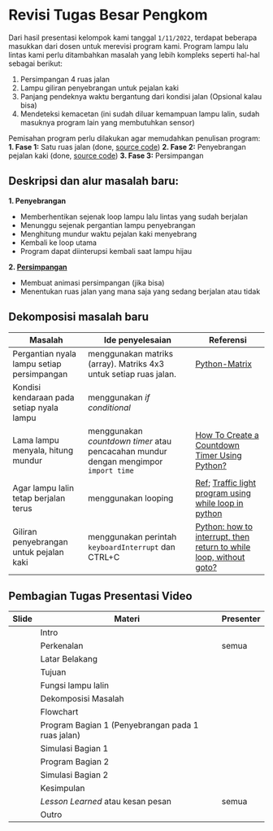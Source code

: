 # Revisi Tugas Besar Pengkom

Dari hasil presentasi kelompok kami tanggal `1/11/2022`, terdapat beberapa masukkan dari dosen untuk merevisi program kami. 
Program lampu lalu lintas kami perlu ditambahkan masalah yang lebih kompleks seperti hal-hal sebagai berikut:
1. Persimpangan 4 ruas jalan
2. Lampu giliran penyebrangan untuk pejalan kaki
3. Panjang pendeknya waktu bergantung dari kondisi jalan (Opsional kalau bisa)
4. Mendeteksi kemacetan (ini sudah diluar kemampuan lampu lalin, sudah masuknya program lain yang membutuhkan sensor)

Pemisahan program perlu dilakukan agar memudahkan penulisan program: 
**1. Fase 1:** Satu ruas jalan (done, [source code](https://github.com/dinagoethe/pengkom/blob/main/tb/program_jadi.md))
**2. Fase 2:** Penyebrangan pejalan kaki (done, [source code](https://github.com/dinagoethe/pengkom/blob/main/tb/revisi/programjadi_penyebrangan.md))
**3. Fase 3:** Persimpangan

## Deskripsi dan alur masalah baru:
**1. Penyebrangan** 
  - Memberhentikan sejenak loop lampu lalu lintas yang sudah berjalan
  - Menunggu sejenak pergantian lampu penyebrangan
  - Menghitung mundur waktu pejalan kaki menyebrang 
  - Kembali ke loop utama 
  - Program dapat diinterupsi kembali saat lampu hijau

**2. [Persimpangan](https://github.com/dinagoethe/pengkom/blob/main/tb/revisi/pseudo_persimpangan.md)**
  - Membuat animasi persimpangan (jika bisa)
  - Menentukan ruas jalan yang mana saja yang sedang berjalan atau tidak

## Dekomposisi masalah baru
| Masalah | Ide penyelesaian | Referensi |
| ------- | ---------------- | --------- |
| Pergantian nyala lampu setiap persimpangan | menggunakan matriks (array). Matriks 4x3 untuk setiap ruas jalan. |[Python-Matrix](https://www.tutorialspoint.com/python_data_structure/python_matrix.htm)
| Kondisi kendaraan pada setiap nyala lampu | menggunakan *if conditional* ||
| Lama lampu menyala, hitung mundur | menggunakan *countdown timer* atau pencacahan mundur dengan mengimpor `import time` | [How To Create a Countdown Timer Using Python?](https://www.geeksforgeeks.org/how-to-create-a-countdown-timer-using-python/) |
| Agar lampu lalin tetap berjalan terus | menggunakan looping | [Ref](https://github.com/dinagoethe/pengkom/blob/main/tb/source.md); [Traffic light program using while loop in python](https://stackoverflow.com/questions/48197670/traffic-light-program-using-while-loop-in-python) |
| Giliran penyebrangan untuk pejalan kaki | menggunakan perintah `keyboardInterrupt` dan CTRL+C | [Python: how to interrupt, then return to while loop, without goto?](https://stackoverflow.com/questions/33273930/python-how-to-interrupt-then-return-to-while-loop-without-goto)

## Pembagian Tugas Presentasi Video
| Slide | Materi | Presenter |
| ----- | ------ | --------- |
| | Intro | |
| | Perkenalan | semua |
| | Latar Belakang | |
| | Tujuan | | 
| | Fungsi lampu lalin | | 
| | Dekomposisi Masalah | |
| | Flowchart | |
| | Program Bagian 1 (Penyebrangan pada 1 ruas jalan) | |
| | Simulasi Bagian 1 | |
| | Program Bagian 2 | |
| | Simulasi Bagian 2 | |
| | Kesimpulan | |
| | *Lesson Learned* atau kesan pesan | semua |
| | Outro | |
